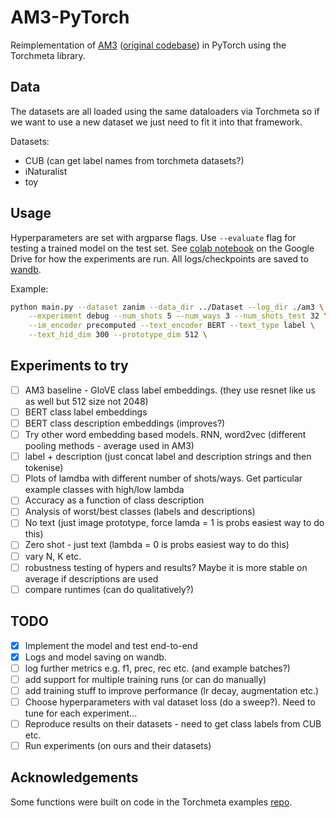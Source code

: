 # AM3-PyTorch

Reimplementation of [AM3](https://arxiv.org/pdf/1902.07104.pdf) ([original codebase](https://github.com/ElementAI/am3)) in PyTorch using the Torchmeta library.

## Data

The datasets are all loaded using the same dataloaders via Torchmeta so if we want to use a new dataset we just need to fit it into that framework.

Datasets:

- CUB (can get label names from torchmeta datasets?)
- iNaturalist
- toy

## Usage

Hyperparameters are set with argparse flags. Use `--evaluate` flag for testing a trained model on the test set. See [colab notebook](https://colab.research.google.com/drive/1LiisACQeuVdFOg57wYzWUC1Bz1L6prHI) on the Google Drive for how the experiments are run. All logs/checkpoints are saved to [wandb](https://wandb.ai/multimodal-image-cls/am3).

Example:

```bash
python main.py --dataset zanim --data_dir ../Dataset --log_dir ./am3 \
    --experiment debug --num_shots 5 --num_ways 3 --num_shots_test 32 \
    --im_encoder precomputed --text_encoder BERT --text_type label \
    --text_hid_dim 300 --prototype_dim 512 \
```

## Experiments to try

- [ ] AM3 baseline - GloVE class label embeddings. (they use resnet like us as well but 512 size not 2048)
- [ ] BERT class label embeddings
- [ ] BERT class description embeddings (improves?)
- [ ] Try other word embedding based models. RNN, word2vec (different pooling methods - average used in AM3)
- [ ] label + description (just concat label and description strings and then tokenise)
- [ ] Plots of lamdba with different number of shots/ways. Get particular example classes with high/low lambda
- [ ] Accuracy as a function of class description
- [ ] Analysis of worst/best classes (labels and descriptions)
- [ ] No text (just image prototype, force lamda = 1 is probs easiest way to do this)
- [ ] Zero shot - just text (lambda = 0 is probs easiest way to do this) 
- [ ] vary N, K etc.
- [ ] robustness testing of hypers and results? Maybe it is more stable on average if descriptions are used
- [ ] compare runtimes (can do qualitatively?)

## TODO

- [x] Implement the model and test end-to-end
- [x] Logs and model saving on wandb.
- [ ] log further metrics e.g. f1, prec, rec etc. (and example batches?)
- [ ] add support for multiple training runs (or can do manually)
- [ ] add training stuff to improve performance (lr decay, augmentation etc.)
- [ ] Choose hyperparameters with val dataset loss (do a sweep?). Need to tune for each experiment...
- [ ] Reproduce results on their datasets - need to get class labels from CUB etc. 
- [ ] Run experiments (on ours and their datasets)

## Acknowledgements

Some functions were built on code in the Torchmeta examples [repo](https://github.com/tristandeleu/pytorch-meta).
